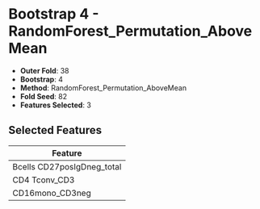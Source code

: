 # Bootstrap 4 - RandomForest_Permutation_AboveMean

- **Outer Fold**: 38
- **Bootstrap**: 4
- **Method**: RandomForest_Permutation_AboveMean
- **Fold Seed**: 82
- **Features Selected**: 3

## Selected Features

| Feature |
|---------|
| Bcells CD27posIgDneg_total |
| CD4 Tconv_CD3 |
| CD16mono_CD3neg |
